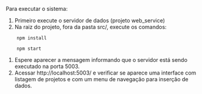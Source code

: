 Para executar o sistema:

1. Primeiro execute o servidor de dados (projeto web_service)
1. Na raiz do projeto, fora da pasta src/, execute os comandos:
```console
    npm install
```
```console
    npm start
``` 
1. Espere aparecer a mensagem informando que o servidor está sendo executado na porta 5003.
1. Acessar http://localhost:5003/ e verificar se aparece uma interface com listagem de projetos e com um menu de navegação para inserção de dados.